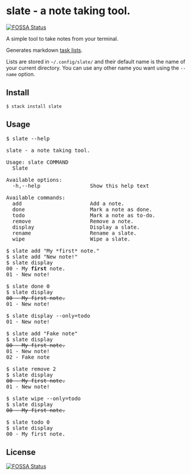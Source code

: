 # slate - a note taking tool.
[![FOSSA Status](https://app.fossa.io/api/projects/git%2Bgithub.com%2Fevuez%2Fslate.svg?type=shield)](https://app.fossa.io/projects/git%2Bgithub.com%2Fevuez%2Fslate?ref=badge_shield)


A simple tool to take notes from your terminal.

Generates markdown [task lists](https://help.github.com/articles/about-task-lists/).

Lists are stored in `~/.config/slate/` and their default name is the name of your current directory. You can use any other name you want using the `--name` option.

## Install

```shell
$ stack install slate
```

## Usage

<pre>
$ slate --help

slate - a note taking tool.

Usage: slate COMMAND
  Slate

Available options:
  -h,--help                Show this help text

Available commands:
  add                      Add a note.
  done                     Mark a note as done.
  todo                     Mark a note as to-do.
  remove                   Remove a note.
  display                  Display a slate.
  rename                   Rename a slate.
  wipe                     Wipe a slate.

$ slate add "My *first* note."
$ slate add "New note!"
$ slate display
00 - My <b>first</b> note.
01 - New note!

$ slate done 0
$ slate display
<s>00 - My first note.</s>
01 - New note!

$ slate display --only=todo
01 - New note!

$ slate add "Fake note"
$ slate display
<s>00 - My first note.</s>
01 - New note!
02 - Fake note

$ slate remove 2
$ slate display
<s>00 - My first note.</s>
01 - New note!

$ slate wipe --only=todo
$ slate display
<s>00 - My first note.</s>

$ slate todo 0
$ slate display
00 - My first note.
</pre>


## License
[![FOSSA Status](https://app.fossa.io/api/projects/git%2Bgithub.com%2Fevuez%2Fslate.svg?type=large)](https://app.fossa.io/projects/git%2Bgithub.com%2Fevuez%2Fslate?ref=badge_large)